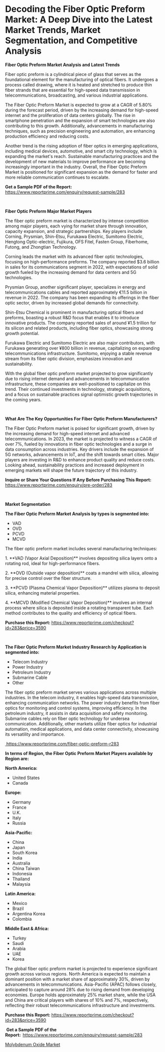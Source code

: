 <p><h1>Decoding the Fiber Optic Preform Market: A Deep Dive into the Latest Market Trends, Market Segmentation, and Competitive Analysis</h1></p><p><strong>Fiber Optic Preform Market Analysis and Latest Trends</strong></p>
<p><p>Fiber optic preform is a cylindrical piece of glass that serves as the foundational element for the manufacturing of optical fibers. It undergoes a process called drawing, where it is heated and stretched to produce thin fiber strands that are essential for high-speed data transmission in telecommunications, broadcasting, and various industrial applications.</p><p>The Fiber Optic Preform Market is expected to grow at a CAGR of 5.80% during the forecast period, driven by the increasing demand for high-speed internet and the proliferation of data centers globally. The rise in smartphone penetration and the expansion of smart technologies are also contributing to this growth. Additionally, advancements in manufacturing techniques, such as precision engineering and automation, are enhancing production efficiency and reducing costs.</p><p>Another trend is the rising adoption of fiber optics in emerging applications, including medical devices, automotive, and smart city technology, which is expanding the market's reach. Sustainable manufacturing practices and the development of new materials to improve performance are becoming increasingly important in the industry. Overall, the Fiber Optic Preform Market is positioned for significant expansion as the demand for faster and more reliable communication continues to escalate.</p></p>
<p><strong>Get a Sample PDF of the Report:&nbsp;</strong> <a href="https://www.reportprime.com/enquiry/request-sample/283?utm_campaign=3363&utm_medium=2&utm_source=Github&utm_content=ia&utm_term=18032025&utm_id=fiber-optic-preform">https://www.reportprime.com/enquiry/request-sample/283</a></p>
<p>&nbsp;</p>
<p><strong>Fiber Optic Preform Major Market Players</strong></p>
<p><p>The fiber optic preform market is characterized by intense competition among major players, each vying for market share through innovation, capacity expansion, and strategic partnerships. Key players include Corning, Prysmian, Shin-Etsu, Furukawa Electric, Sumitomo Electric, Hengtong Optic-electric, Fujikura, OFS Fitel, Fasten Group, Fiberhome, Futong, and Zhongtian Technology.</p><p>Corning leads the market with its advanced fiber optic technologies, focusing on high-performance preforms. The company reported $3.6 billion in sales for its communications segment in 2022, with expectations of solid growth fueled by the increasing demand for data centers and 5G technologies.</p><p>Prysmian Group, another significant player, specializes in energy and telecommunications cables and reported approximately €11.5 billion in revenue in 2022. The company has been expanding its offerings in the fiber optic sector, driven by increased global demands for connectivity.</p><p>Shin-Etsu Chemical is prominent in manufacturing optical fibers and preforms, boasting a robust R&D focus that enables it to introduce innovative products. The company reported sales of around ¥1.5 trillion for its silicon and related products, including fiber optics, showcasing strong growth potential.</p><p>Furukawa Electric and Sumitomo Electric are also major contributors, with Furukawa generating over ¥800 billion in revenue, capitalizing on expanding telecommunications infrastructure. Sumitomo, enjoying a stable revenue stream from its fiber optic division, emphasizes innovation and sustainability.</p><p>With the global fiber optic preform market projected to grow significantly due to rising internet demand and advancements in telecommunication infrastructure, these companies are well-positioned to capitalize on this trend. Their continued investments in technology, strategic acquisitions, and a focus on sustainable practices signal optimistic growth trajectories in the coming years.</p></p>
<p>&nbsp;</p>
<p><strong>What Are The Key Opportunities For Fiber Optic Preform Manufacturers?</strong></p>
<p><p>The Fiber Optic Preform market is poised for significant growth, driven by the increasing demand for high-speed internet and advanced telecommunications. In 2023, the market is projected to witness a CAGR of over 7%, fueled by innovations in fiber optic technologies and a surge in data consumption across industries. Key drivers include the expansion of 5G networks, advancements in IoT, and the shift towards smart cities. Major players are investing in R&D to enhance product quality and reduce costs. Looking ahead, sustainability practices and increased deployment in emerging markets will shape the future trajectory of this industry.</p></p>
<p><strong>Inquire or Share Your Questions If Any Before Purchasing This Report:</strong> <a href="https://www.reportprime.com/enquiry/pre-order/283?utm_campaign=3363&utm_medium=2&utm_source=Github&utm_content=ia&utm_term=18032025&utm_id=fiber-optic-preform">https://www.reportprime.com/enquiry/pre-order/283</a></p>
<p>&nbsp;</p>
<p><strong>Market Segmentation</strong></p>
<p><strong>The Fiber Optic Preform Market Analysis by types is segmented into:</strong></p>
<p><ul><li>VAD</li><li>OVD</li><li>PCVD</li><li>MCVD</li></ul></p>
<p><p>The fiber optic preform market includes several manufacturing techniques: </p><p>1. **VAD (Vapor Axial Deposition)** involves depositing silica layers onto a rotating rod, ideal for high-performance fibers.</p><p>2. **OVD (Outside vapor deposition)** coats a mandrel with silica, allowing for precise control over the fiber structure.</p><p>3. **PCVD (Plasma Chemical Vapor Deposition)** utilizes plasma to deposit silica, enhancing material properties.</p><p>4. **MCVD (Modified Chemical Vapor Deposition)** involves an internal process where silica is deposited inside a rotating transparent tube. Each method contributes to the quality and efficiency of optical fibers.</p></p>
<p><strong>Purchase this Report:&nbsp;</strong><a href="https://www.reportprime.com/checkout?id=283&price=3590&utm_campaign=3363&utm_medium=2&utm_source=Github&utm_content=ia&utm_term=18032025&utm_id=fiber-optic-preform">https://www.reportprime.com/checkout?id=283&price=3590</a></p>
<p>&nbsp;</p>
<p><strong>The Fiber Optic Preform Market Industry Research by Application is segmented into:</strong></p>
<p><ul><li>Telecom Industry</li><li>Power Industry</li><li>Petroleum Industry</li><li>Submarine Cable</li><li>Other</li></ul></p>
<p><p>The fiber optic preform market serves various applications across multiple industries. In the telecom industry, it enables high-speed data transmission, enhancing communication networks. The power industry benefits from fiber optics for monitoring and control systems, improving efficiency. In the petroleum industry, it assists in data acquisition and safety monitoring. Submarine cables rely on fiber optic technology for undersea communication. Additionally, other markets utilize fiber optics for industrial automation, medical applications, and data center connectivity, showcasing its versatility and importance.</p></p>
<p><a href="https://www.reportprime.com/fiber-optic-preform-r283?utm_campaign=3363&utm_medium=2&utm_source=Github&utm_content=ia&utm_term=18032025&utm_id=fiber-optic-preform">&nbsp;https://www.reportprime.com/fiber-optic-preform-r283</a></p>
<p><strong>In terms of Region, the Fiber Optic Preform Market Players available by Region are:</strong></p>
<p>
    <p> <strong> North America: </strong>
        <ul>
            <li>United States</li>
            <li>Canada</li>
        </ul>
        </p> 
    <p> <strong> Europe: </strong>
        <ul>
            <li>Germany</li>
            <li>France</li>
            <li>U.K.</li>
            <li>Italy</li>
            <li>Russia</li>
        </ul>
        </p> 
    <p> <strong> Asia-Pacific: </strong>
        <ul>
            <li>China</li>
            <li>Japan</li>
            <li>South Korea</li>
            <li>India</li>
            <li>Australia</li>
            <li>China Taiwan</li>
            <li>Indonesia</li>
            <li>Thailand</li>
            <li>Malaysia</li>
        </ul>
        </p> 
    <p> <strong> Latin America: </strong>
        <ul>
            <li>Mexico</li>
            <li>Brazil</li>
            <li>Argentina Korea</li>
            <li>Colombia</li>
        </ul>
        </p> 
    <p> <strong> Middle East & Africa: </strong>
        <ul>
            <li>Turkey</li>
            <li>Saudi</li>
            <li>Arabia</li>
            <li>UAE</li>
            <li>Korea</li>
        </ul>
    </p>
    </p>
<p><p>The global fiber optic preform market is projected to experience significant growth across various regions. North America is expected to maintain a dominant position with a market share of approximately 30%, driven by advancements in telecommunications. Asia-Pacific (APAC) follows closely, anticipated to capture around 28% due to rising demand from developing economies. Europe holds approximately 25% market share, while the USA and China are critical players with shares of 10% and 7%, respectively, reflecting their robust telecommunications infrastructure and investments.</p></p>
<p><strong>Purchase this Report: </strong><a href="https://www.reportprime.com/checkout?id=283&price=3590&utm_campaign=3363&utm_medium=2&utm_source=Github&utm_content=ia&utm_term=18032025&utm_id=fiber-optic-preform">https://www.reportprime.com/checkout?id=283&price=3590</a></p>
<p>&nbsp;<strong>Get a Sample PDF of the Report:&nbsp;&nbsp;</strong><a href="https://www.reportprime.com/enquiry/request-sample/283?utm_campaign=3363&utm_medium=2&utm_source=Github&utm_content=ia&utm_term=18032025&utm_id=fiber-optic-preform">https://www.reportprime.com/enquiry/request-sample/283</a></p>
<p><strong></strong></p>
<p><p><a href="https://github.com/usraceby/Market-Research-Report-List-1/blob/main/molybdenum-oxide-market.md?utm_campaign=3363&utm_medium=2&utm_source=Github&utm_content=ia&utm_term=18032025&utm_id=fiber-optic-preform">Molybdenum Oxide Market</a></p></p>